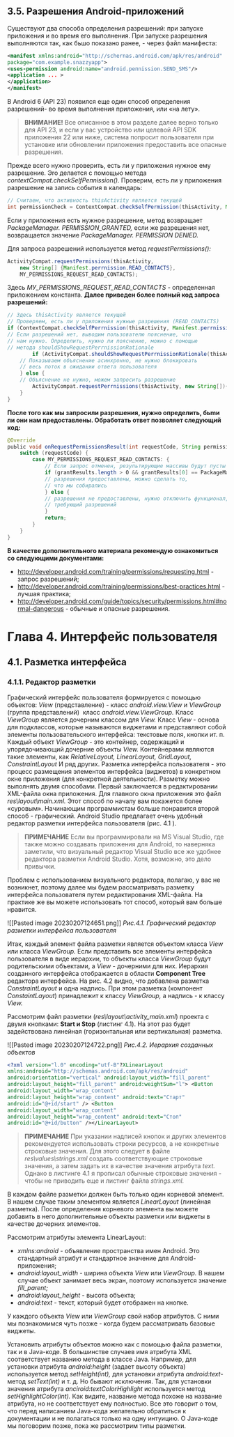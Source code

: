 ## 3.5. Разрешения Аndrоid-приложений
Существуют два способа определения разрешений: при запуске приложения и во время его выполнения. При запуске разрешения выполняются так, как бьшо показано ранее, - через файл манифеста:
```xml
<manifest xmlns:android="http://schernas.android.com/apk/res/android" 
package="com.example.snazzyapp"> 
<uses-permission android:name="android.peпnission.SEND_SMS"/> 
<application ... > 
</application> 
</manifest> 
```
В Android 6 (API 23) появился еще один способ определения разрешений- во время выполнения приложения, или «на лету».
>**ВНИМАНИЕ!**
> Все описанное в этом разделе далее верно только для API 23, и если у вас устройство или целевой API SDK приложения 22 или ниже, система попросит пользователя при установке или обновлении приложения предоставить все опасные разрешения.

Прежде всего нужно проверить, есть ли у приложения нужное ему разрешение. Эrо делается с помощью метода *contextCompat.checkSelfPeпnission().* Проверим, есть ли у приложения разрешение на запись события в календарь:
```java 
// Считаем, что активность thisActivity является текущей 
int permissionCheck = ContextCompat.checkSelfPermission(thisActivity, Manifest.permission.WRITE_CALENDAR);
```

Если у приложения есть нужное разрешение, метод возвращает *PackageManager. PERМISSION_GRANTED,* если же разрешения нет, возвращается значение *PackageManager. PERМISSION DENIED.*

Для запроса разрешений используется метод *requestPermissions():*
```java
ActivityCompat.requestPermissions(thisActivity, 
	new String[] {Manifest.perrnission.READ_CONTACTS},
	МY_PERМISSIONS_REQUEST_READ_CONTACТS);
```
Здесь *МУ_PERМISSIONS_REQUEST_READ_CONTACTS* - определенная приложением константа.
**Далее приведен более полный код запроса разрешений:**
```java
// Здесь thisActivity является текущей 
// Проверяем, есть ли у приложения нужные разрешения (READ_CONTACТS) 
if (CoпtextCompat.checkSelfPerrnission(thisActivity, Manifest.perrnission.READ_CONТACТS) != PackageManager.PERМISSION_GRANТED) { 
// Если разрешений нет, выводим пользователю пояснение, что 
// нам нужно. Определить, нужно ли пояснение, можно с помощью 
// метода shouldShowRequestPerrnissionRationale 
		if (ActivityCompat.shouldShowRequestPerrnissionRationale(thisActivity,  Manifest.perrnission.READ_CONTACTS)) { 
	// Показываем объяснение асинхронно, не нужно блокировать 
	// весь поток в ожидании ответа пользователя
	} else {
	// Объяснение не нужно, можем запросить разрешение 
		ActivityCompat.requestPerrnissions(thisActivity, new String[]){Manifest.permission.READ_CONTACТS}, МY_PERМISSIONS_REQUEST_READ_CONТACTS);
	}
}
```
**После того как мы запросили разрешения, нужно определить, бьmи ли они нам предоставлены. Обработать ответ позволяет следующий код:**
```java
@Override 
puЬlic void onRequestPermissionsResult(int requestCode, String permissions[], int[] grantResults) { 
	switch (requestCode) { 
		case МY_PERМISSIONS_REQUEST_READ_CONTACТS: {
			// Если запрос отменен, результирующие массивы будут пусты 
			if (grantResults.length > О && grantResults[0] == PackageManager.PERМISSION_GRANTED) {
			// разрешения предоставлены, можно сделать то, 
			// что мы собирались
			} else {
			// разрешения не предоставлены, нужно отключить функционал, 
			// требующий разрешений
			}
			return;
		}
	}
}	
```
**В качестве дополнительного материала рекомендую ознакомиться со следующими документами:**
- http://developer.android.com/training/permissions/requesting.html - запрос разрешений;
- http://developer.android.com/training/permissions/best-practices.html - лучшая практика;
- http://developer.android.com/guide/topics/security/permissions.html#normal-dangerous - обычные и опасные разрешения.
# Глава 4. Интерфейс пользователя
## 4.1. Разметка интерфейса
### 4.1.1. Редактор разметки
Графический интерфейс пользователя формируется с помощью объектов: *View* (представление) - класс *android.view.View* и *ViewGroup* (группа представлений) ­   класс *android.view.ViewGroup.* Класс *ViewGroup* является дочерним классом для *View.*
Класс *View* - основа для подклассов, которые называются виджетами и представляют собой элементы пользовательского интерфейса: текстовые поля, кнопки ит. п.
Каждый объект *ViewGroup* - это контейнер, содержащий и упорядочивающий дочерние объекты *View.* Контейнерами являются такие элементы, как *RelativeLayout, LinearLayout, GridLayout, ConstraintLayout* И ряд других.
Разметка интерфейса пользователя - это процесс размещения элементов интерфейса (виджетов) в конкретном окне приложения (для конкретной деятельности). 
Разметку можно выполнять двумя способами. Первый заключается в редактировании ХМL-файла окна приложения. Для главного окна приложения это файл *res\layout\main.xml.* Этот способ по началу вам покажется более «суровым». Начинающим программистам больше понравится второй способ - графический. Android Studio предлагает очень удобный редактор разметки интерфейса пользователя (рис. 4.1 ).
> **ПРИМЕЧАНИЕ** 
> Если вы программировали на MS Visual Studio, где также можно создавать приложения для Android, то наверняка заметили, что визуальный редактор Visual Studio все же удобнее редактора разметки Android Studio. Хотя, возможно, это дело привычки.

Проблем с использованием визуального редактора, полагаю, у вас не возникнет, поэтому далее мы будем рассматривать разметку интерфейса пользователя путем редактирования ХМL-файла. На практике же вы можете использовать тот способ, который вам больше нравится.

![[Pasted image 20230207124651.png]]
*Рис.4.1. Графический редактор разметки интерфейса пользователя*

Итак, каждый элемент файла разметки является объектом класса *View* или класса *ViewGroup.* Если представить все элементы интерфейса пользователя в виде иерархии, то объекты класса *ViewGroup* будут родительскими объектами, а *View* - дочерними для них. Иерархия созданного интерфейса отображается в области **Component Tree** редактора интерфейса. На рис. 4.2 видно, что добавлена разметка *ConstraintLayout* и одна надпись. При этом разметка (компонент *ConstaintLayout*) принадлежит к классу *ViewGroup,* а надпись - к классу *View.*

Рассмотрим файл разметки (*res\layout\activity_main.xml*) проекта с двумя кнопками: **Start и Stop** (листинг 4.1). На этот раз будет задействована линейная (горизонтальная или вертикальная) разметка.

![[Pasted image 20230207124722.png]]
*Рис.4.2. Иерархия созданных объектов*
```xml
<?xml version="l.0" encoding="utf-B"?XLinearLayout 
xmlns:android="http://schemas.android.com/apk/res/android" 
android:orientation="vertical" android:layout_width="fill_parent" 
android:layout_height="fill_parent" android:weightSum="l"> <Button 
android:layout_width="wrap_content" 
android:layout_height="wrap_content" android:text="Cтapт" 
android:id="@+id/start" /> <Button 
android:layout_width="wrap_content" 
android:layout_height="wrap_content" android:text="Cтoп" 
android:id="@+id/button" /></LinearLayout> 
```

> **ПРИМЕЧАНИЕ**
> При указании надписей кнопок и других элементов рекомендуется использовать строки ресурсов, а не конкретные строковые значения. Для этого следует в файле *res\values\strings.xml* создать соответствующие строковые значения, а затем задать их в качестве значения атрибута *text.* Однако в листинге 4.1 я прописал обычные строковые значения - чтобы не приводить еще и листинг файла *strings.xml.*

В каждом файле разметки должен быть только один корневой элемент. В нашем случае таким элементом является *LinearLayout* (линейная разметка). После определения корневого элемента вы можете добавить в него дополнительные объекты разметки или виджеты в качестве дочерних элементов.

Рассмотрим атрибуты элемента LinearLayout:
- *xmlns:android* - объявление пространства имен Android. Это стандартный атрибут и стандартное значение для Аndrоid-приложения;
- *android:layout_width* - ширина объекта *View* или *ViewGroup.* В нашем случае объект занимает весь экран, поэтому используется значение *fill_parent;*
- *android:layout_height* - высота объекта;
- *android:text* - текст, который будет отображен на кнопке.

У каждого объекта *View* или *ViewGroup* свой набор атрибутов. С ними мы познакомимся чуть позже - когда будем рассматривать базовые виджеты.

Установить атрибуты объектов можно как с помощью файла разметки, так и в Jаvа-коде. В большинстве случаев имя атрибута XML соответствует названию метода в классе Java. 
Например, для установки атрибута *android:height* (задает высоту объекта) используется метод *setHeight(int),* для установки атрибута *android:text*-мeтoд *setText(int)* и т. д. Но бывают исключения. Так, для установки значения атрибута *anciroid:textColorHighlight* используется метод *setHighlightColor(int).* Как видите, название метода похоже на название атрибута, но не соответствует ему полностью. Все это говорит о том, что перед написанием Jаvа-кода желательно обратиться к документации и не полагаться только на одну интуицию. О Jаvа-коде мы поговорим позже, пока же рассмотрим типы разметки.


